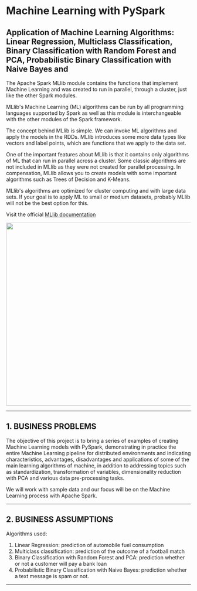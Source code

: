 # **Machine Learning with PySpark**

## Application of Machine Learning Algorithms: Linear Regression, Multiclass Classification, Binary Classification with Random Forest and PCA, Probabilistic Binary Classification with Naive Bayes and

The Apache Spark MLlib module contains the functions that implement Machine Learning
and was created to run in parallel, through a cluster, just like the other
Spark modules.

MLlib's Machine Learning (ML) algorithms can be run by all
programming languages supported by Spark as well as this module is interchangeable with
the other modules of the Spark framework.

The concept behind MLlib is simple. We can invoke ML algorithms and apply the
models in the RDDs. MLlib introduces some more data types like vectors and label points, which are functions
that we apply to the data set.

One of the important features about MLlib is that it contains only algorithms
of ML that can run in parallel across a cluster. Some classic algorithms
are not included in MLlib as they were not created for parallel processing. In
compensation, MLlib allows you to create models with some important algorithms such as Trees
of Decision and K-Means.

MLlib's algorithms are optimized for cluster computing and with large
data sets. If your goal is to apply ML to small or medium datasets,
probably MLlib will not be the best option for this.

Visit the official [MLlib documentation](https://spark.apache.org/docs/latest/ml-guide.html)

<div align="center">
<p float="left">
    <img src="/images/analytics.jpg" width="1000" height="500"/>
</p>
</div>

***
## 1. BUSINESS PROBLEMS

The objective of this project is to bring a series of examples of creating Machine Learning models with PySpark, demonstrating in practice the entire Machine Learning pipeline for distributed environments and indicating characteristics, advantages, disadvantages and applications of some of the main learning algorithms of machine, in addition to addressing topics such as standardization, transformation of variables, dimensionality reduction with PCA and various data pre-processing tasks.

We will work with sample data and our focus will be on the Machine Learning process with Apache Spark.

***
## 2. BUSINESS ASSUMPTIONS

Algorithms used:

1. Linear Regression: prediction of automobile fuel consumption
2. Multiclass classification: prediction of the outcome of a football match
3. Binary Classification with Random Forest and PCA: prediction whether or not a customer will pay a bank loan
4. Probabilistic Binary Classification with Naive Bayes: prediction whether a text message is spam or not.

***
